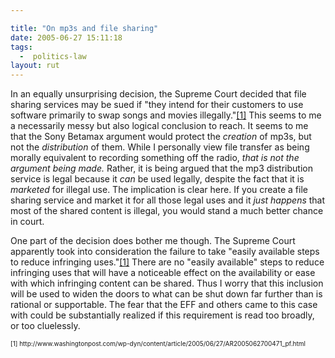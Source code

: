 ```yaml
---

title: "On mp3s and file sharing"
date: 2005-06-27 15:11:18
tags:
  -  politics-law
layout: rut
---
```


<p>In an equally unsurprising decision, the Supreme Court decided that file sharing services may be sued if "they intend for their customers to use software primarily to swap songs and movies illegally."<a href="http://www.washingtonpost.com/wp-dyn/content/article/2005/06/27/AR2005062700471_pf.html">[1]</a> This seems to me a necessarily messy but also logical conclusion to reach.  It seems to me that the Sony Betamax argument would protect the <em>creation</em> of mp3s, but not the <em>distribution</em> of them.  While I personally view file transfer as being morally equivalent to recording something off the radio, <em>that is not the argument being made.</em> Rather, it is being argued that the mp3 distribution service is legal because it <em>can</em> be used legally, despite the fact that it is <em>marketed</em> for illegal use.  The implication is clear here.  If you create a file sharing service and market it for all those legal uses and it <em>just happens</em> that most of the shared content is illegal, you would stand a much better chance in court.</p>  <p>One part of the decision does bother me though. The Supreme Court apparently took into consideration the failure to take "easily available steps to reduce infringing uses."<a href="http://www.washingtonpost.com/wp-dyn/content/article/2005/06/27/AR2005062700471_pf.html">[1]</a> There are no "easily available" steps to reduce infringing uses that will have a noticeable effect on the availability or ease with which infringing content can be shared.  Thus I worry that this inclusion will be used to widen the doors to what can be shut down far further than is rational or supportable.  The fear that the EFF and others came to this case with could be substantially realized if this requirement is read too broadly, or too cluelessly.</p>  <font size="-2"> [1] http://www.washingtonpost.com/wp-dyn/content/article/2005/06/27/AR2005062700471_pf.html </font>

